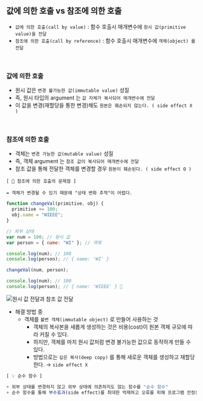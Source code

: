 <br />
<br />

## 값에 의한 호출 vs 참조에 의한 호출

- `값에 의한 호출(call by value)` : 함수 호출시 매개변수에 `원시 값(primitive value)을 전달`
- `참조에 의한 호출(call by reference)` : 함수 호출시 매개변수에 `객체(object) 를 전달`

<br />

### 값에 의한 호출

- 원시 값은 `변경 불가능한 값(immutable value)` 성질
- 즉, 원시 타입의 argument 는 `값 자체가 복사되어 매개변수에 전달`
- 이 값을 변경(재할당을 통한 변경)해도 `원본은 훼손되지 않는다. ( side effect X )`

<br />

### 참조에 의한 호출

- 객체는 `변경 가능한 값(mutable value)` 성질
- 즉, 객체 argument 는 `참조 값이 복사되어 매개변수에 전달`
- 참조 값을 통해 전달한 객체를 변경할 경우 `원본이 훼손된다. ( side effect O )`

```
[ 💩 참조에 의한 호출의 문제점 ]

= 객체가 변경될 수 있기 때문에 "상태 변화 추적"이 어렵다.
```

```js
function changeVal(primitive, obj) {
  primitive += 100;
  obj.name = "WIEEE";
}

// 외부 상태
var num = 100; // 원시 값
var person = { name: "WI" }; // 객체

console.log(num); // 100
console.log(person); // { name: 'WI' }

changeVal(num, person);

console.log(num); // 100
console.log(person); // { name: 'WIEEE' } 💩
```

![원시 값 전달과 참조 값 전달](https://img1.daumcdn.net/thumb/R1280x0/?scode=mtistory2&fname=https%3A%2F%2Fblog.kakaocdn.net%2Fdn%2FbgAgqP%2FbtrmEi0ScBA%2FwrhIYb7DMZRfh5wWQqoKMK%2Fimg.png)

- 해결 방법 중
  - 객체를 `불변 객체(immutable object)` 로 만들어 사용하는 것
    - 객체의 복사본을 새롭게 생성하는 것은 비용(cost)이 원본 객체 규모에 따라 커질 수 있다.
    - 하지만, 객체를 마치 원시 값처럼 변경 불가능한 값으로 동작하게 만들 수 있다.
    - 방법으로는 `깊은 복사(deep copy)` 를 통해 새로운 객체를 생성하고 재할당한다. → `side effect X`

```js
[ 💡 순수 함수 ]

+ 외부 상태를 변경하지 않고 외부 상태에 의존하지도 않는 함수를 "순수 함수"
+ 순수 함수를 통해 부수효과(side effect)를 최대한 억제하고 오류를 피해 프로그램 안정성을 높인다. = "함수형 프로그래밍"
```

